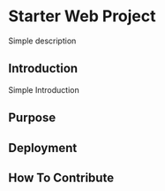 # Starter Web Project
Simple description
## Introduction
Simple Introduction
## Purpose

## Deployment

## How To Contribute